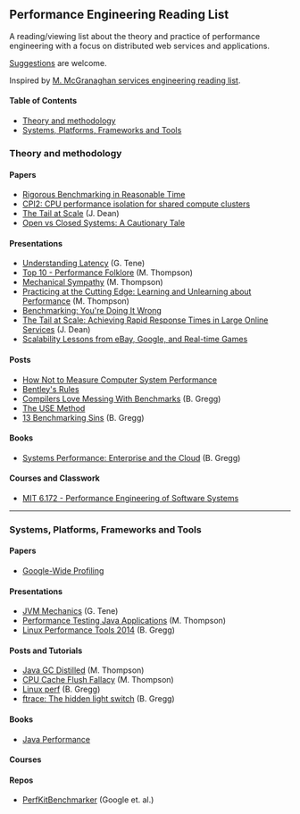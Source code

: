 ## Performance Engineering Reading List

A reading/viewing list about the theory and practice of performance engineering with
a focus on distributed web services and applications.

[Suggestions](CONTRIBUTING.md) are welcome.

Inspired by
[M. McGranaghan services engineering reading list](https://github.com/mmcgrana/services-engineering).

#### Table of Contents
* [Theory and methodology](#theory)
* [Systems, Platforms, Frameworks and Tools](#tools)


<a name="theory"></a>

### Theory and methodology

#### Papers
* [Rigorous Benchmarking in Reasonable Time](https://www.researchgate.net/publication/257193308_Rigorous_Benchmarking_in_Reasonable_Time/link/546df6ff0cf29806ec2e638e/download)
* [CPI2: CPU performance isolation for shared compute clusters](http://static.googleusercontent.com/media/research.google.com/en/us/pubs/archive/40737.pdf)
* [The Tail at Scale](http://cacm.acm.org/magazines/2013/2/160173-the-tail-at-scale/abstract) (J. Dean)
* [Open vs Closed Systems: A Cautionary Tale](http://users.cms.caltech.edu/~adamw/papers/openvsclosed.pdf)

#### Presentations
* [Understanding Latency](https://www.youtube.com/watch?v=9MKY4KypBzg) (G. Tene)
* [Top 10 - Performance Folklore](http://www.infoq.com/presentations/top-10-performance-myths) (M. Thompson)
* [Mechanical Sympathy](http://www.infoq.com/presentations/mechanical-sympathy) (M. Thompson)
* [Practicing at the Cutting Edge: Learning and Unlearning about Performance](http://www.infoq.com/presentations/java-performance) (M. Thompson)
* [Benchmarking: You're Doing It Wrong](https://www.youtube.com/watch?v=XmImGiVuJno)
* [The Tail at Scale: Achieving Rapid Response Times in Large Online Services](https://www.youtube.com/watch?v=C_PxVdQmfpk) (J. Dean)
* [Scalability Lessons from eBay, Google, and Real-time Games](http://www.infoq.com/presentations/scalability-ebay-google-kixeye)

#### Posts
* [How Not to Measure Computer System Performance](https://homes.cs.washington.edu/~bornholt/post/performance-evaluation.html)
* [Bentley's Rules](http://www.new-npac.org/projects/cdroms/cewes-1999-06-vol1/nhse/hpccsurvey/orgs/sgi/bentley.html)
* [Compilers Love Messing With Benchmarks](http://www.brendangregg.com/blog/2014-05-02/compilers-love-messing-with-benchmarks.html) (B. Gregg)
* [The USE Method](http://www.brendangregg.com/usemethod.html)
* [13 Benchmarking Sins](http://www.computerworld.com/article/2486830/computer-hardware/13-benchmarking-sins.html) (B. Gregg)

#### Books
* [Systems Performance: Enterprise and the Cloud](http://www.amazon.com/Systems-Performance-Enterprise-Brendan-Gregg/dp/0133390098) (B. Gregg)

#### Courses and Classwork
* [MIT 6.172 - Performance Engineering of Software Systems](http://ocw.mit.edu/courses/electrical-engineering-and-computer-science/6-172-performance-engineering-of-software-systems-fall-2010/)

---
<a name="tools"></a>

### Systems, Platforms, Frameworks and Tools

#### Papers
* [Google-Wide Profiling](http://static.googleusercontent.com/media/research.google.com/en/us/pubs/archive/36575.pdf)

#### Presentations
* [JVM Mechanics](http://www.infoq.com/presentations/JVM-Mechanics) (G. Tene)
* [Performance Testing Java Applications](http://www.infoq.com/presentations/performance-testing-java) (M. Thompson)
* [Linux Performance Tools 2014](http://www.brendangregg.com/blog/2014-11-22/linux-perf-tools-2014.html) (B. Gregg)

#### Posts and Tutorials
* [Java GC Distilled](http://mechanical-sympathy.blogspot.com/2013/07/java-garbage-collection-distilled.html) (M. Thompson)
* [CPU Cache Flush Fallacy](http://mechanical-sympathy.blogspot.com/2013/02/cpu-cache-flushing-fallacy.html) (M. Thompson)
* [Linux perf](http://www.brendangregg.com/perf.html) (B. Gregg)
* [ftrace: The hidden light switch](http://lwn.net/Articles/608497/) (B. Gregg)

#### Books
* [Java Performance](http://www.amazon.com/Java-Performance-Charlie-Hunt/dp/0137142528)

#### Courses

#### Repos
* [PerfKitBenchmarker](https://github.com/GoogleCloudPlatform/PerfKitBenchmarker) (Google et. al.)
